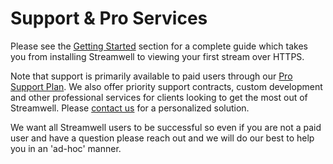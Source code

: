 # Support & Pro Services

Please see the [Getting Started](broken-reference) section for a complete guide which takes you from installing Streamwell to viewing your first stream over HTTPS.

Note that support is primarily available to paid users through our [Pro Support Plan](https://streamwell.net/products/streamwell-professional-installation).  We also offer priority support contracts, custom development and other professional services for clients looking to get the most out of Streamwell. Please [contact us](mailto:info@streamwell.net) for a personalized solution.

We want all Streamwell users to be successful so even if you are not a paid user and have a question please reach out and we will do our best to help you in an 'ad-hoc' manner.&#x20;

